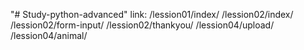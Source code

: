"# Study-python-advanced"
link: 
/lession01/index/
/lession02/index/
/lession02/form-input/
/lession02/thankyou/
/lession04/upload/
/lession04/animal/





